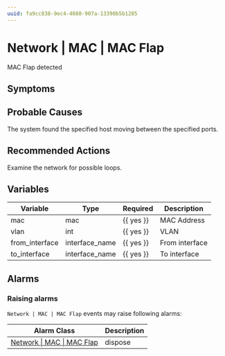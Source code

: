 ```yaml
---
uuid: fa9cc838-9ec4-4080-907a-13390b5b1285
---
```

# Network | MAC | MAC Flap

MAC Flap detected

## Symptoms

## Probable Causes

The system found the specified host moving between the specified ports.

## Recommended Actions

Examine the network for possible loops.

## Variables

| Variable       | Type           | Required  | Description    |
| -------------- | -------------- | --------- | -------------- |
| mac            | mac            | {{ yes }} | MAC Address    |
| vlan           | int            | {{ yes }} | VLAN           |
| from_interface | interface_name | {{ yes }} | From interface |
| to_interface   | interface_name | {{ yes }} | To interface   |

## Alarms

### Raising alarms

`Network | MAC | MAC Flap` events may raise following alarms:

| Alarm Class                                                                            | Description |
| -------------------------------------------------------------------------------------- | ----------- |
| [Network \| MAC \| MAC Flap](../../../alarm-classes-reference/network/mac/mac-flap.md) | dispose     |
